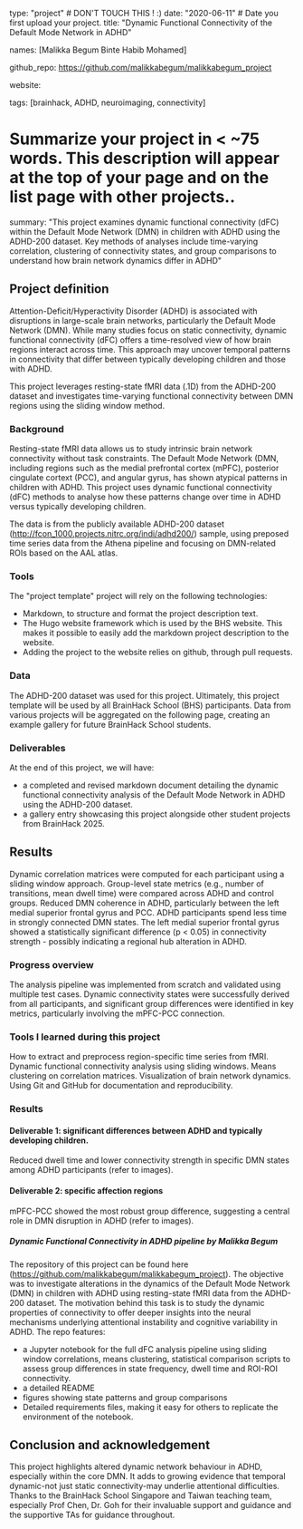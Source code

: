 type: "project" # DON'T TOUCH THIS ! :)
date: "2020-06-11" # Date you first upload your project.
title: "Dynamic Functional Connectivity of the Default Mode Network in ADHD"

names: [Malikka Begum Binte Habib Mohamed]

github_repo: https://github.com/malikkabegum/malikkabegum_project

website:

tags: [brainhack, ADHD, neuroimaging, connectivity]

# Summarize your project in < ~75 words. This description will appear at the top of your page and on the list page with other projects..

summary: "This project examines dynamic functional connectivity (dFC) within the Default Mode Network (DMN) in children with ADHD using the ADHD-200 dataset. Key methods of analyses include time-varying correlation, clustering of connectivity states, and group comparisons to understand how brain network dynamics differ in ADHD"

## Project definition

Attention-Deficit/Hyperactivity Disorder (ADHD) is associated with disruptions in large-scale brain networks, particularly the Default Mode Network (DMN). While many studies focus on static connectivity, dynamic functional connectivity (dFC) offers a time-resolved view of how brain regions interact across time. This approach may uncover temporal patterns in connectivity that differ between typically developing children and those with ADHD.

This project leverages resting-state fMRI data (.1D) from the ADHD-200 dataset and investigates time-varying functional connectivity between DMN regions using the sliding window method. 

### Background

Resting-state fMRI data allows us to study intrinsic brain network connectivity without task constraints. The Default Mode Network (DMN, including regions such as the medial prefrontal cortex (mPFC), posterior cingulate cortext (PCC), and angular gyrus, has shown atypical patterns in children with ADHD. This project uses dynamic functional connectivity (dFC) methods to analyse how these patterns change over time in ADHD versus typically developing children. 

The data is from the publicly available ADHD-200 dataset (http://fcon_1000.projects.nitrc.org/indi/adhd200/) sample, using preposed time series data from the Athena pipeline and focusing on DMN-related ROIs based on the AAL atlas. 

### Tools

The "project template" project will rely on the following technologies:
 * Markdown, to structure and format the project description text.
 * The Hugo website framework which is used by the BHS website. This makes it possible to easily add the markdown project description to the website.
 * Adding the project to the website relies on github, through pull requests.

### Data

The ADHD-200 dataset was used for this project. Ultimately, this project template will be used by all BrainHack School (BHS) participants. Data from various projects will be aggregated on the following page, creating an example gallery for future BrainHack School students. 

### Deliverables

At the end of this project, we will have:
 - a completed and revised markdown document detailing the dynamic functional connectivity analysis of the Default Mode Network in ADHD using the ADHD-200 dataset. 
- a gallery entry showcasing this project alongside other student projects from BrainHack 2025.

## Results

Dynamic correlation matrices were computed for each participant using a sliding window approach.
Group-level state metrics (e.g., number of transitions, mean dwell time) were compared across ADHD and control groups.
Reduced DMN coherence in ADHD, particularly between the left medial superior frontal gyrus and PCC.
ADHD participants spend less time in strongly connected DMN states. 
The left medial superior frontal gyrus showed a statistically significant difference (p < 0.05) in connectivity strength - possibly indicating a regional hub alteration in ADHD.

### Progress overview

The analysis pipeline was implemented from scratch and validated using multiple test cases. Dynamic connectivity states were successfully derived from all participants, and significant group differences were identified in key metrics, particularly involving the mPFC-PCC connection. 

### Tools I learned during this project

How to extract and preprocess region-specific time series from fMRI.
Dynamic functional connectivity analysis using sliding windows.
Means clustering on correlation matrices.
Visualization of brain network dynamics.
Using Git and GitHub for documentation and reproducibility. 

### Results

#### Deliverable 1: significant differences between ADHD and typically developing children.

Reduced dwell time and lower connectivity strength in specific DMN states among ADHD participants (refer to images). 

#### Deliverable 2: specific affection regions

mPFC-PCC showed the most robust group difference, suggesting a central role in DMN disruption in ADHD (refer to images).

##### Dynamic Functional Connectivity in ADHD pipeline by Malikka Begum

The repository of this project can be found here (https://github.com/malikkabegum/malikkabegum_project). The objective was to investigate alterations in the dynamics of the Default Mode Network (DMN) in children with ADHD using resting-state fMRI data from the ADHD-200 dataset. The motivation behind this task is to study the dynamic properties of connectivity to offer deeper insights into the neural mechanisms underlying attentional instability and cognitive variability in ADHD. The repo features:
* a Jupyter notebook for the full dFC analysis pipeline using sliding window correlations, means clustering, statistical comparison scripts to assess group differences in state frequency, dwell time and ROI-ROI connectivity. 
* a detailed README
* figures showing state patterns and group comparisons
* Detailed requirements files, making it easy for others to replicate the environment of the notebook.

## Conclusion and acknowledgement

This project highlights altered dynamic network behaviour in ADHD, especially within the core DMN. It adds to growing evidence that temporal dynamic-not just static connectivity-may underlie attentional difficulties. Thanks to the BrainHack School Singapore and Taiwan teaching team, especially Prof Chen, Dr. Goh for their invaluable support and guidance and the supportive TAs for guidance throughout. 
